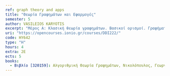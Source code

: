 ```yaml
---
ref: graph theory and apps
title: "Θεωρία Γραφημάτων και Εφαρμογές"
semester: 5
author: VASILEIOS KARYOTIS
excerpt: "Μέρος Α: Κλασική θεωρία γραφημάτων. Βασικοί ορισμοί. Γραφήματα. Μονοπάτια & κύκλοι σε γράφους. Δένδρα. Διμερή γραφήματα. Συνεκτικότητα γραφημάτων. Χρωματισμός γραφημάτων. Κάλυψη σε γραφήματα. Τέλειο ταίριασμα σε γραφήματα. Κύκλοι Hamilton και Euler σε γραφήματα. Επίπεδα γραφήματα. Δίκτυα ροών. Μέρος Β: Εφαρμογές. Μετρικές ανάλυσης κοινωνικών δικτύων (συντελεστής συσσωμάτωσης, κεντρικότητες, κλπ.). Τοπολογίες σύνθετων δικτύων: Πλέγματα, Τυχαία γραφήματα, Τυχαίοι γεωμετρικοί, Δίκτυα μικρού-κόσμου, Δίκτυα χωρίς κλίμακα, Αναζήτηση κοινοτήτων. Ανάλυση κοινωνικών δικτύων. Μοντελοποίηση γραφημάτων σε υπολογιστές. Εργαλεία ανάλυσης γραφημάτων. Εργαλεία εύρεσης κοινοτήτων. Προσομοίωση εφαρμογών σε γράφους."
uri: "https://opencourses.ionio.gr/courses/DDI222/"
code: ΗΥ642
type: "H"
hours: 4
extra: 2Ε
ects: 5
books:
  - Βιβλίο [320159]: Αλγοριθμική Θεωρία Γραφημάτων, Νικολόπουλος, Γεωργιάδης, Παληός – Κάλλιπος
---
```

